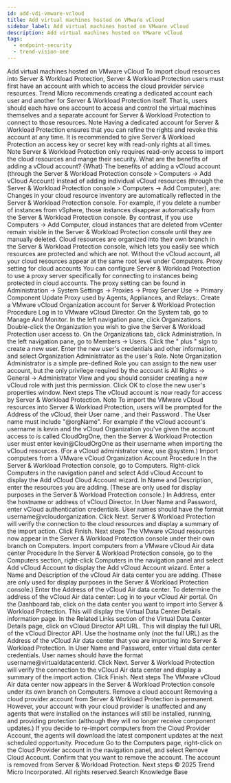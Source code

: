 ```yaml
---
id: add-vdi-vmware-vcloud
title: Add virtual machines hosted on VMware vCloud
sidebar_label: Add virtual machines hosted on VMware vCloud
description: Add virtual machines hosted on VMware vCloud
tags:
  - endpoint-security
  - trend-vision-one
---
```


 Add virtual machines hosted on VMware vCloud To import cloud resources into Server & Workload Protection, Server & Workload Protection users must first have an account with which to access the cloud provider service resources. Trend Micro recommends creating a dedicated account each user and another for Server & Workload Protection itself. That is, users should each have one account to access and control the virtual machines themselves and a separate account for Server & Workload Protection to connect to those resources. Note Having a dedicated account for Server & Workload Protection ensures that you can refine the rights and revoke this account at any time. It is recommended to give Server & Workload Protection an access key or secret key with read-only rights at all times. Note Server & Workload Protection only requires read-only access to import the cloud resources and mange their security. What are the benefits of adding a vCloud account? {What} The benefits of adding a vCloud account (through the Server & Workload Protection console > Computers → Add vCloud Account) instead of adding individual vCloud resources (through the Server & Workload Protection console > Computers → Add Computer), are: Changes in your cloud resource inventory are automatically reflected in the Server & Workload Protection console. For example, if you delete a number of instances from vSphere, those instances disappear automatically from the Server & Workload Protection console. By contrast, if you use Computers → Add Computer, cloud instances that are deleted from vCenter remain visible in the Server & Workload Protection console until they are manually deleted. Cloud resources are organized into their own branch in the Server & Workload Protection console, which lets you easily see which resources are protected and which are not. Without the vCloud account, all your cloud resources appear at the same root level under Computers. Proxy setting for cloud accounts You can configure Server & Workload Protection to use a proxy server specifically for connecting to instances being protected in cloud accounts. The proxy setting can be found in Administration → System Settings → Proxies → Proxy Server Use → Primary Component Update Proxy used by Agents, Appliances, and Relays:. Create a VMware vCloud Organization account for Server & Workload Protection Procedure Log in to VMware vCloud Director. On the System tab, go to Manage And Monitor. In the left navigation pane, click Organizations. Double-click the Organization you wish to give the Server & Workload Protection user access to. On the Organizations tab, click Administration. In the left navigation pane, go to Members → Users. Click the " plus " sign to create a new user. Enter the new user's credentials and other information, and select Organization Administrator as the user's Role. Note Organization Administrator is a simple pre-defined Role you can assign to the new user account, but the only privilege required by the account is All Rights → General → Administrator View and you should consider creating a new vCloud role with just this permission. Click OK to close the new user's properties window. Next steps The vCloud account is now ready for access by Server & Workload Protection. Note To import the VMware vCloud resources into Server & Workload Protection, users will be prompted for the Address of the vCloud, their User name , and their Password . The User name must include "@orgName". For example if the vCloud account's username is kevin and the vCloud Organization you've given the account access to is called CloudOrgOne, then the Server & Workload Protection user must enter kevin@CloudOrgOne as their username when importing the vCloud resources. (For a vCloud administrator view, use @system.) Import computers from a VMware vCloud Organization Account Procedure In the Server & Workload Protection console, go to Computers. Right-click Computers in the navigation panel and select Add vCloud Account to display the Add vCloud Cloud Account wizard. In Name and Description, enter the resources you are adding. (These are only used for display purposes in the Server & Workload Protection console.) In Address, enter the hostname or address of vCloud Director. In User Name and Password, enter vCloud authentication credentials. User names should have the format username@vcloudorganization. Click Next. Server & Workload Protection will verify the connection to the cloud resources and display a summary of the import action. Click Finish. Next steps The VMware vCloud resources now appear in the Server & Workload Protection console under their own branch on Computers. Import computers from a VMware vCloud Air data center Procedure In the Server & Workload Protection console, go to the Computers section, right-click Computers in the navigation panel and select Add vCloud Account to display the Add vCloud Account wizard. Enter a Name and Description of the vCloud Air data center you are adding. (These are only used for display purposes in the Server & Workload Protection console.) Enter the Address of the vCloud Air data center. To determine the address of the vCloud Air data center: Log in to your vCloud Air portal. On the Dashboard tab, click on the data center you want to import into Server & Workload Protection. This will display the Virtual Data Center Details information page. In the Related Links section of the Virtual Data Center Details page, click on vCloud Director API URL. This will display the full URL of the vCloud Director API. Use the hostname only (not the full URL) as the Address of the vCloud Air data center that you are importing into Server & Workload Protection. In User Name and Password, enter virtual data center credentials. User names should have the format username@virtualdatacenterid. Click Next. Server & Workload Protection will verify the connection to the vCloud Air data center and display a summary of the import action. Click Finish. Next steps The VMware vCloud Air data center now appears in the Server & Workload Protection console under its own branch on Computers. Remove a cloud account Removing a cloud provider account from Server & Workload Protection is permanent. However, your account with your cloud provider is unaffected and any agents that were installed on the instances will still be installed, running, and providing protection (although they will no longer receive component updates.) If you decide to re-import computers from the Cloud Provider Account, the agents will download the latest component updates at the next scheduled opportunity. Procedure Go to the Computers page, right-click on the Cloud Provider account in the navigation panel, and select Remove Cloud Account. Confirm that you want to remove the account. The account is removed from Server & Workload Protection. Next steps © 2025 Trend Micro Incorporated. All rights reserved.Search Knowledge Base